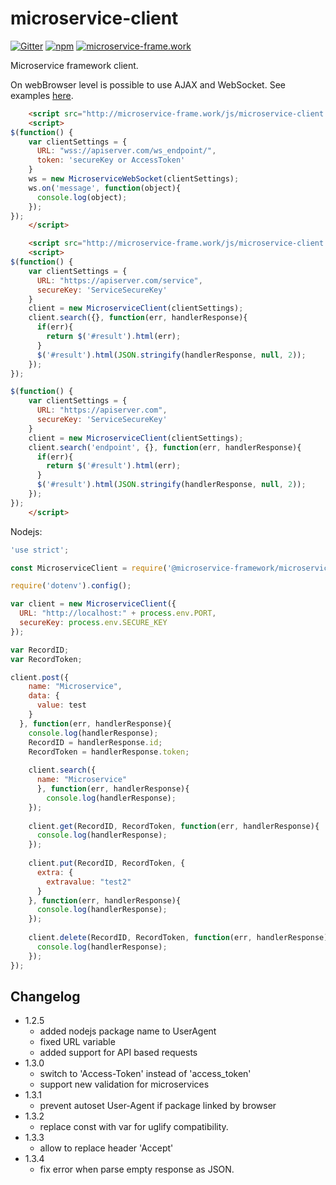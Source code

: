 # microservice-client

[![Gitter](https://img.shields.io/gitter/room/microservice-framework/chat.svg?style=flat-square)](https://gitter.im/microservice-framework/chat)
[![npm](https://img.shields.io/npm/dt/@microservice-framework/microservice-client.svg?style=flat-square)](https://www.npmjs.com/~microservice-framework)
[![microservice-frame.work](https://img.shields.io/badge/online%20docs-200-green.svg?style=flat-square)](http://microservice-frame.work)

Microservice framework client.

On webBrowser level is possible to use AJAX and WebSocket. 
See examples [here](https://github.com/microservice-framework/microservice-client/tree/master/examples).

```html
    <script src="http://microservice-frame.work/js/microservice-client.min.js"></script>
    <script>
$(function() {    
    var clientSettings = {
      URL: "wss://apiserver.com/ws_endpoint/",
      token: 'secureKey or AccessToken'
    }
    ws = new MicroserviceWebSocket(clientSettings);
    ws.on('message', function(object){
      console.log(object);
    });
});
    </script>
```

```html
    <script src="http://microservice-frame.work/js/microservice-client.min.js"></script>
    <script>
$(function() {    
    var clientSettings = {
      URL: "https://apiserver.com/service",
      secureKey: 'ServiceSecureKey'
    }
    client = new MicroserviceClient(clientSettings);
    client.search({}, function(err, handlerResponse){
      if(err){
        return $('#result').html(err);
      }
      $('#result').html(JSON.stringify(handlerResponse, null, 2));
    });
});

$(function() {    
    var clientSettings = {
      URL: "https://apiserver.com",
      secureKey: 'ServiceSecureKey'
    }
    client = new MicroserviceClient(clientSettings);
    client.search('endpoint', {}, function(err, handlerResponse){
      if(err){
        return $('#result').html(err);
      }
      $('#result').html(JSON.stringify(handlerResponse, null, 2));
    });
});
    </script>
```


Nodejs:

```js
'use strict';

const MicroserviceClient = require('@microservice-framework/microservice-client');

require('dotenv').config();

var client = new MicroserviceClient({
  URL: "http://localhost:" + process.env.PORT,
  secureKey: process.env.SECURE_KEY
});

var RecordID;
var RecordToken;

client.post({
    name: "Microservice",
    data: {
      value: test
    }
  }, function(err, handlerResponse){
    console.log(handlerResponse);
    RecordID = handlerResponse.id;
    RecordToken = handlerResponse.token;
    
    client.search({
      name: "Microservice"
      }, function(err, handlerResponse){
        console.log(handlerResponse);
    });
    
    client.get(RecordID, RecordToken, function(err, handlerResponse){
      console.log(handlerResponse);
    });
    
    client.put(RecordID, RecordToken, {
      extra: {
        extravalue: "test2"
      }
    }, function(err, handlerResponse){
      console.log(handlerResponse);
    });
    
    client.delete(RecordID, RecordToken, function(err, handlerResponse){
      console.log(handlerResponse);
    });
});

```

## Changelog
- 1.2.5
  - added nodejs package name to UserAgent
  - fixed URL variable
  - added support for API based requests
- 1.3.0
  - switch to 'Access-Token' instead of  'access_token'
  - support new validation for microservices
- 1.3.1
  - prevent autoset User-Agent if package linked by browser
- 1.3.2
  - replace const with var for uglify compatibility.
- 1.3.3
  - allow to replace header 'Accept'
- 1.3.4
  - fix error when parse empty response as JSON.


